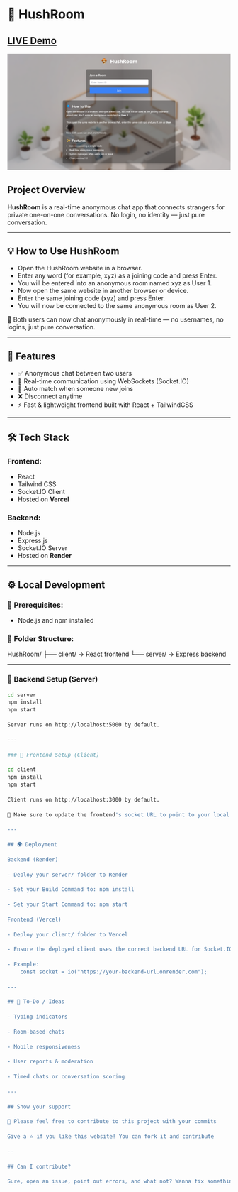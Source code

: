 # 💬 HushRoom

## [LIVE Demo](https://hush-room.vercel.app/)

![homepage](anonymous-chat-app\client\public\homepage.png)

## Project Overview

**HushRoom** is a real-time anonymous chat app that connects strangers for private one-on-one conversations. No login, no identity — just pure conversation.

--- 

## 💡 How to Use HushRoom

- Open the HushRoom website in a browser.
- Enter any word (for example, xyz) as a joining code and press Enter.
- You will be entered into an anonymous room named xyz as User 1.
- Now open the same website in another browser or device.
- Enter the same joining code (xyz) and press Enter.
- You will now be connected to the same anonymous room as User 2.

🎉 Both users can now chat anonymously in real-time — no usernames, no logins, just pure conversation.

---

## 🚀 Features

- ✅ Anonymous chat between two users
- 🔄 Real-time communication using WebSockets (Socket.IO)
- 🧠 Auto match when someone new joins
- ❌ Disconnect anytime
- ⚡ Fast & lightweight frontend built with React + TailwindCSS

---

## 🛠️ Tech Stack

### Frontend:
- React
- Tailwind CSS
- Socket.IO Client
- Hosted on **Vercel**

### Backend:
- Node.js
- Express.js
- Socket.IO Server
- Hosted on **Render**

---

## ⚙️ Local Development

### 🔧 Prerequisites:
- Node.js and npm installed

### 📁 Folder Structure:

HushRoom/ ├── client/ → React frontend └── server/ → Express backend


---

### 🔄 Backend Setup (Server)

```bash
cd server
npm install
npm start

Server runs on http://localhost:5000 by default.

---

### 🎨 Frontend Setup (Client)

cd client
npm install
npm start

Client runs on http://localhost:3000 by default.

🔧 Make sure to update the frontend's socket URL to point to your local or deployed backend.

---

## 🌍 Deployment

Backend (Render)

- Deploy your server/ folder to Render

- Set your Build Command to: npm install

- Set your Start Command to: npm start

Frontend (Vercel)

- Deploy your client/ folder to Vercel

- Ensure the deployed client uses the correct backend URL for Socket.IO connection.

- Example: 
    const socket = io("https://your-backend-url.onrender.com");

---

## 📌 To-Do / Ideas

- Typing indicators

- Room-based chats

- Mobile responsiveness

- User reports & moderation

- Timed chats or conversation scoring

---

## Show your support

📌 Please feel free to contribute to this project with your commits

Give a ⭐ if you like this website! You can fork it and contribute

--

## Can I contribute?

Sure, open an issue, point out errors, and what not? Wanna fix something yourselves? You're welcome to open a PR.
